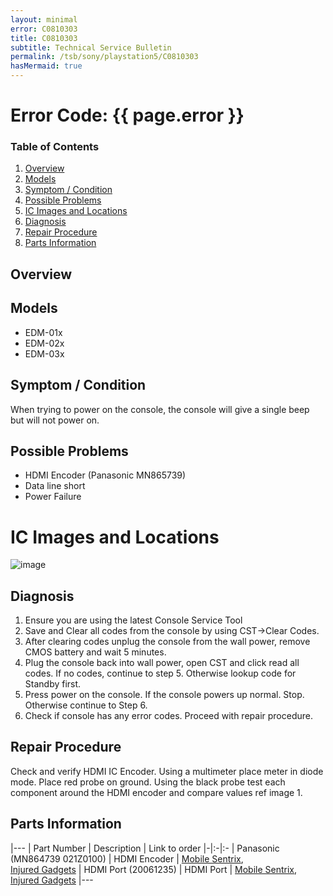 ```yaml
---
layout: minimal
error: C0810303
title: C0810303
subtitle: Technical Service Bulletin
permalink: /tsb/sony/playstation5/C0810303
hasMermaid: true
---
```


# Error Code: {{ page.error }}

### Table of Contents
1. [Overview](#overview)
2. [Models](#models)
3. [Symptom / Condition](#symptom--condition)
4. [Possible Problems](#possible-problems)
5. [IC Images and Locations](#ic-images-and-locations)
6. [Diagnosis](#diagnosis)
6. [Repair Procedure](#repair-procedure)
6. [Parts Information](#parts-information)

## Overview

## Models
- EDM-01x
- EDM-02x
- EDM-03x

## Symptom / Condition
When trying to power on the console, the console will give a single beep but will not power on.

## Possible Problems
- HDMI Encoder (Panasonic MN865739)<br>
- Data line short<br>
- Power Failure

# IC Images and Locations
![image](https://github.com/amoamare/amoamare.github.io/assets/15149902/267cbf56-17fa-4222-8bd1-487eeee9f6ad)

## Diagnosis

1. Ensure you are using the latest Console Service Tool
2. Save and Clear all codes from the console by using CST->Clear Codes.
3. After clearing codes unplug the console from the wall power, remove CMOS battery and wait 5 minutes.
4. Plug the console back into wall power, open CST and click read all codes.
If no codes, continue to step 5. Otherwise lookup code for Standby first.
5. Press power on the console.
If the console powers up normal. Stop. Otherwise continue to Step 6.
6. Check if console has any error codes. Proceed with repair procedure.

## Repair Procedure

Check and verify HDMI IC Encoder.
Using a multimeter place meter in diode mode. 
Place red probe on ground. 
Using the black probe test each component around the HDMI encoder and compare values ref image 1.


## Parts Information

|---
| Part Number | Description | Link to order
|-|:-|:-
| Panasonic (MN864739 021Z0100) | HDMI Encoder  | [Mobile Sentrix](https://www.mobilesentrix.com/hdmi-encoder-video-output-ic-chip-for-playstation-5-panasonic-mn864739),<br>[Injured Gadgets](https://www.injuredgadgets.com/catalog/product/view/id/39615/s/hdmi-encoder-video-output-ic-chip-for-ps5-mn864739/category/1503/)
| HDMI Port (20061235) | HDMI Port | [Mobile Sentrix](https://www.mobilesentrix.com/hdmi-port-for-playstation-5-ps5-premium),<br>[Injured Gadgets](https://www.injuredgadgets.com/hdmi-port-for-sony-playstation-5/)
|---
